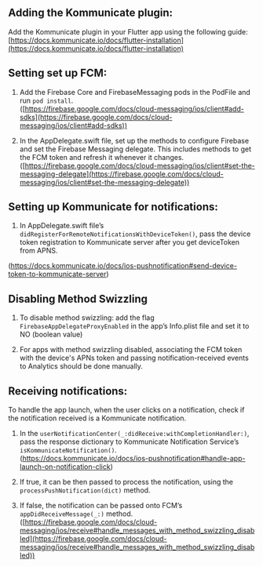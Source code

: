## Adding the Kommunicate plugin:

Add the Kommunicate plugin in your Flutter app using the following guide:
[https://docs.kommunicate.io/docs/flutter-installation](https://docs.kommunicate.io/docs/flutter-installation)

## Setting set up FCM:

1. Add the Firebase Core and FirebaseMessaging pods in the PodFile and run ```pod install```.  
([https://firebase.google.com/docs/cloud-messaging/ios/client#add-sdks](https://firebase.google.com/docs/cloud-messaging/ios/client#add-sdks))  
 

2. In the AppDelegate.swift file, set up the methods to configure Firebase and set the Firebase Messaging delegate. This includes methods to get the FCM token and refresh it whenever it changes.  
([https://firebase.google.com/docs/cloud-messaging/ios/client#set-the-messaging-delegate](https://firebase.google.com/docs/cloud-messaging/ios/client#set-the-messaging-delegate))

## Setting up Kommunicate for notifications:

1.  In AppDelegate.swift file’s ```didRegisterForRemoteNotificationsWithDeviceToken()```, pass the device token registration to Kommunicate server after you get deviceToken from APNS.

(https://docs.kommunicate.io/docs/ios-pushnotification#send-device-token-to-kommunicate-server)  

## Disabling Method Swizzling

1.  To disable method swizzling: add the flag ```FirebaseAppDelegateProxyEnabled``` in the app’s Info.plist file and set it to NO (boolean value)  
    
2.  For apps with method swizzling disabled, associating the FCM token with the device's APNs token and passing notification-received events to Analytics should be done manually.

## Receiving notifications:
To handle the app launch, when the user clicks on a notification, check if the notification received is a Kommunicate notification.

1. In the ```userNotificationCenter(_:didReceive:withCompletionHandler:)```, pass the response dictionary to Kommunicate Notification Service’s ```isKommunicateNotification()```.  
(https://docs.kommunicate.io/docs/ios-pushnotification#handle-app-launch-on-notification-click)  
  
2. If true, it can be then passed to process the notification, using the ```processPushNotification(dict)``` method.  
3. If false, the notification can be passed onto FCM’s ```appDidReceiveMessage(_:)``` method.  
([https://firebase.google.com/docs/cloud-messaging/ios/receive#handle_messages_with_method_swizzling_disabled](https://firebase.google.com/docs/cloud-messaging/ios/receive#handle_messages_with_method_swizzling_disabled)) 
